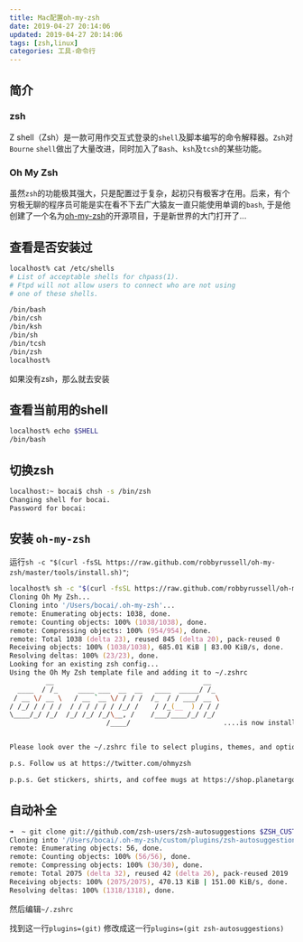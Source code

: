 ```yaml
---
title: Mac配置oh-my-zsh
date: 2019-04-27 20:14:06
updated: 2019-04-27 20:14:06
tags: [zsh,linux]
categories: 工具-命令行
---
```


## 简介
### zsh
Z shell（Zsh）是一款可用作交互式登录的`shell`及脚本编写的命令解释器。`Zsh`对`Bourne` `shell`做出了大量改进，同时加入了`Bash`、`ksh`及`tcsh`的某些功能。
<!-- more -->

### Oh My Zsh
虽然`zsh`的功能极其强大，只是配置过于复杂，起初只有极客才在用。后来，有个穷极无聊的程序员可能是实在看不下去广大猿友一直只能使用单调的`bash`, 于是他创建了一个名为[oh-my-zsh](https://github.com/robbyrussell/oh-my-zsh)的开源项目，于是新世界的大门打开了...

## 查看是否安装过
``` bash
localhost% cat /etc/shells
# List of acceptable shells for chpass(1).
# Ftpd will not allow users to connect who are not using
# one of these shells.

/bin/bash
/bin/csh
/bin/ksh
/bin/sh
/bin/tcsh
/bin/zsh
localhost%
```
如果没有zsh，那么就去安装


## 查看当前用的shell
``` bash
localhost% echo $SHELL
/bin/bash
```

## 切换zsh

``` bash
localhost:~ bocai$ chsh -s /bin/zsh
Changing shell for bocai.
Password for bocai:
```
## 安装	`oh-my-zsh`

运行`sh -c "$(curl -fsSL https://raw.github.com/robbyrussell/oh-my-zsh/master/tools/install.sh)"`;

```zsh
localhost% sh -c "$(curl -fsSL https://raw.github.com/robbyrussell/oh-my-zsh/master/tools/install.sh)"
Cloning Oh My Zsh...
Cloning into '/Users/bocai/.oh-my-zsh'...
remote: Enumerating objects: 1038, done.
remote: Counting objects: 100% (1038/1038), done.
remote: Compressing objects: 100% (954/954), done.
remote: Total 1038 (delta 23), reused 845 (delta 20), pack-reused 0
Receiving objects: 100% (1038/1038), 685.01 KiB | 83.00 KiB/s, done.
Resolving deltas: 100% (23/23), done.
Looking for an existing zsh config...
Using the Oh My Zsh template file and adding it to ~/.zshrc
         __                                     __
  ____  / /_     ____ ___  __  __   ____  _____/ /_
 / __ \/ __ \   / __ `__ \/ / / /  /_  / / ___/ __ \
/ /_/ / / / /  / / / / / / /_/ /    / /_(__  ) / / /
\____/_/ /_/  /_/ /_/ /_/\__, /    /___/____/_/ /_/
                        /____/                       ....is now installed!


Please look over the ~/.zshrc file to select plugins, themes, and options.

p.s. Follow us at https://twitter.com/ohmyzsh

p.p.s. Get stickers, shirts, and coffee mugs at https://shop.planetargon.com/collections/oh-my-zsh

```

## 自动补全
``` zsh
➜  ~ git clone git://github.com/zsh-users/zsh-autosuggestions $ZSH_CUSTOM/plugins/zsh-autosuggestions
Cloning into '/Users/bocai/.oh-my-zsh/custom/plugins/zsh-autosuggestions'...
remote: Enumerating objects: 56, done.
remote: Counting objects: 100% (56/56), done.
remote: Compressing objects: 100% (30/30), done.
remote: Total 2075 (delta 32), reused 42 (delta 26), pack-reused 2019
Receiving objects: 100% (2075/2075), 470.13 KiB | 151.00 KiB/s, done.
Resolving deltas: 100% (1318/1318), done.
```

然后编辑`~/.zshrc`

找到这一行`plugins=(git)`
修改成这一行`plugins=(git zsh-autosuggestions)`
